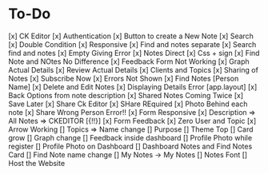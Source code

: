 # To-Do

  [x] CK Editor
  [x] Authentication
  [x] Button to create a New Note
  [x] Search
  [x] Double Condition
  [x] Responsive
  [x] Find and notes separate
  [x] Search find and notes
  [x] Empty Giving Error
  [x] Notes Direct
  [x] Css + sign
  [x] Find Note and NOtes No Difference
  [x] Feedback Form Not Working
  [x] Graph Actual Details
  [x] Review Actual Details
  [x] Clients and Topics
  [x] Sharing of Notes
  [x] Subscribe Now
  [x] Errors Not Shown
  [x] Find Notes [Person Name]
  [x] Delete and Edit Notes
  [x] Displaying Details Error [app.layout]
  [x] Back Options from note description
  [x] Shared Notes Coming Twice
  [x] Save Later
  [x] Share Ck Editor
  [x] SHare REquired
  [x] Photo Behind each note
  [x] Share Wrong Person Error!!
  [x] Form Responsive
  [x] Description => All Notes => CKEDITOR [{!!}]
  [x] Form Feedback
  [x] Zero User and Topic
  [x] Arrow Working
  [] Topics => Name change
  [] Purpose
  [] Theme Top
  [] Card grow 
  [] Graph change
  [] Feedback inside dashboard
  [] Profile Photo while register
  [] Profile Photo on Dashboard
  [] Dashboard Notes and Find Notes Card
  [] Find Note name change
  [] My Notes -> My Notes
  [] Notes Font
  [] Host the Website
